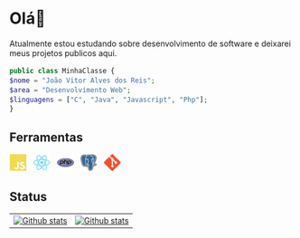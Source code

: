# Olá👋
Atualmente estou estudando sobre desenvolvimento de software e deixarei meus projetos publicos aqui.
```php
public class MinhaClasse {
$nome = "João Vitor Alves dos Reis";
$area = "Desenvolvimento Web";
$linguagens = ["C", "Java", "Javascript", "Php"];
}
```

## Ferramentas

<div>

<img
height="30"
src="https://github.com/devicons/devicon/blob/master/icons/javascript/javascript-plain.svg"
alt="Logo Javascript"/>&nbsp;&nbsp;
<img
height="30"
src="https://github.com/devicons/devicon/blob/master/icons/react/react-original.svg"
alt="Logo React"/>&nbsp;&nbsp;
<img
height="30"
src="https://github.com/devicons/devicon/blob/master/icons/php/php-original.svg"
alt="Logo Php"/>&nbsp;&nbsp;
<img
height="30"
src="https://github.com/devicons/devicon/blob/master/icons/postgresql/postgresql-original.svg"
alt="Logo PostgreSQL"/>&nbsp;&nbsp;
<img
height="30"
src="https://github.com/devicons/devicon/blob/master/icons/git/git-original.svg"
alt="Logo Git"/>&nbsp;&nbsp;
</div>



## Status
<table>
  <tr>  
    <td>
      <a href="https://github.com/konojoao">
        <img
          align="center"
              src="https://github-readme-stats.vercel.app/api/top-langs/?username=konojoao&theme=dracula&hide_border=false&include_all_commits=true&count_private=true&layout=compact"
              alt="Github stats"
        />
      </a>
  </td>
  <td>
      <a href="https://github.com/konojoao">
      <img
              src="https://github-readme-streak-stats.herokuapp.com/?user=konojoao&theme=dracula&hide_border=false"
              alt="Github stats"
      />
      </a>
    </td>
</tr>
</table>
